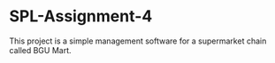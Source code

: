 # SPL-Assignment-4
This project is a simple management software for a supermarket chain called BGU Mart.
